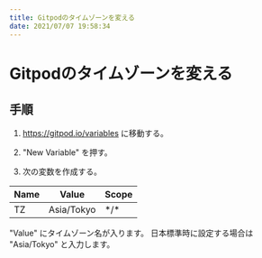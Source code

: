 ```yaml
---
title: Gitpodのタイムゾーンを変える
date: 2021/07/07 19:58:34
---
```


# Gitpodのタイムゾーンを変える

## 手順

1. https://gitpod.io/variables に移動する。

2. "New Variable" を押す。

3. 次の変数を作成する。

| Name | Value | Scope |
| --- | --- | --- |
| TZ | Asia/Tokyo | \*/\* |

"Value" にタイムゾーン名が入ります。
日本標準時に設定する場合は "Asia/Tokyo" と入力します。
